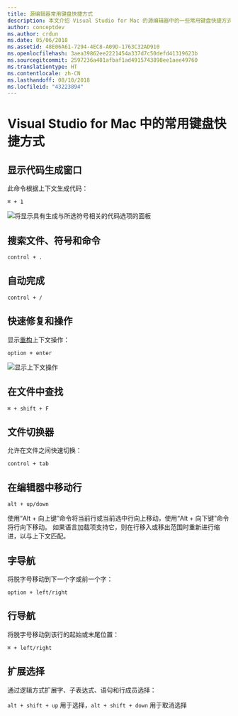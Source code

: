 ```yaml
---
title: 源编辑器常用键盘快捷方式
description: 本文介绍 Visual Studio for Mac 的源编辑器中的一些常用键盘快捷方式
author: conceptdev
ms.author: crdun
ms.date: 05/06/2018
ms.assetid: 48E06A61-7294-4EC8-A09D-1763C32AD910
ms.openlocfilehash: 3aea39862ee2221454a337d7c50defd41319623b
ms.sourcegitcommit: 2597236a481afbaf1ad4915743898ee1aee49760
ms.translationtype: HT
ms.contentlocale: zh-CN
ms.lasthandoff: 08/10/2018
ms.locfileid: "43223894"
---
```

# <a name="common-keyboard-shortcuts-in-visual-studio-for-mac"></a>Visual Studio for Mac 中的常用键盘快捷方式

## <a name="show-code-generation-window"></a>显示代码生成窗口

此命令根据上下文生成代码：

 `⌘ + 1`

![将显示具有生成与所选符号相关的代码选项的面板](media/keyboard-shortcuts-image8.png)

## <a name="search-files-symbols-and-commands"></a>搜索文件、符号和命令

`control + .` 

## <a name="autocomplete"></a>自动完成 

`control + /` 

## <a name="quick-fixes-and-actions"></a>快速修复和操作

显示[重构](refactoring.md)上下文操作：

`option + enter`

![显示上下文操作](media/keyboard-shortcuts-image9.png)

## <a name="find-in-files"></a>在文件中查找

`⌘ + shift + F`

## <a name="file-switcher"></a>文件切换器

允许在文件之间快速切换：

`control + tab`

## <a name="move-lines-around-in-editor"></a>在编辑器中移动行

`alt + up/down` 

使用“Alt + 向上键”命令将当前行或当前选中行向上移动，使用“Alt + 向下键”命令将行向下移动。 如果语言加载项支持它，则在行移入或移出范围时重新进行缩进，以与上下文匹配。

## <a name="word-navigation"></a>字导航

将脱字号移动到下一个字或前一个字：

`option + left/right`

## <a name="line-navigation"></a>行导航

将脱字号移动到该行的起始或末尾位置：

`⌘ + left/right`

## <a name="expands-the-selection"></a>扩展选择

通过逻辑方式扩展字、子表达式、语句和行成员选择：

`alt + shift + up` 用于选择，`alt + shift + down` 用于取消选择